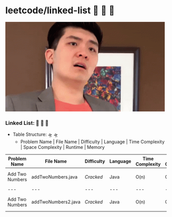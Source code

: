 # leetcode/linked-list :space_invader:	:space_invader:	:space_invader:	
![](https://github.com/guillermobermejo/leetcode/blob/main/f.gif)
### Linked List: :space_invader:	:space_invader:	:space_invader:	
- Table Structure: :flying_saucer: :flying_saucer:
  - Problem Name | File Name | Difficulty | Language | Time Complexity | Space Complexity | Runtime | Memory

|Problem Name|File Name|Difficulty|Language|Time Complexity|Space Complexity|Runtime|Memory|
|---|---|---|---|---|---|---|---|
|Add Two Numbers|addTwoNumbers.java|*Cracked*|Java|O(n)|O(n)|1ms (Beats 100%)|44.2 (Beats 32.42%)|
|---|---|---|---|---|---|---|---|
|Add Two Numbers|addTwoNumbers2.java|*Cracked*|Java|O(n)|O(n)|1ms (Beats 100%)|44.3 (Beats 30.97%)|
